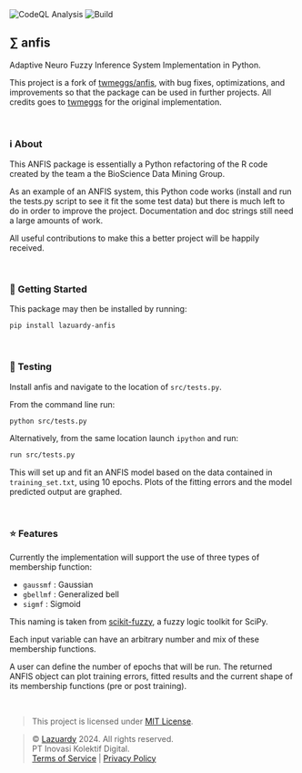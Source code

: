 <div>
  <img alt="CodeQL Analysis" src="https://github.com/lazuardy-tech/anfis/actions/workflows/github-code-scanning/codeql/badge.svg" />
  <img alt="Build" src="https://github.com/lazuardy-tech/anfis/actions/workflows/build.yml/badge.svg" />
</div>

## ∑ anfis

Adaptive Neuro Fuzzy Inference System Implementation in Python.

This project is a fork of [twmeggs/anfis](https://github.com/twmeggs/anfis), with bug fixes, optimizations, and improvements so that the package can be used in further projects. All credits goes to [twmeggs](https://github.com/twmeggs) for the original implementation.

<br/>

### ℹ️ About

This ANFIS package is essentially a Python refactoring of the R code created by the team a the BioScience Data Mining Group.

As an example of an ANFIS system, this Python code works (install and run the tests.py script to see it fit the some test data) but there is much left to do in order to improve the project. Documentation and doc strings still need a large amounts of work.

All useful contributions to make this a better project will be happily received.

<br/>

### 🚀 Getting Started

This package may then be installed by running:

```bash
pip install lazuardy-anfis
```

<br/>

### 🧪 Testing

Install anfis and navigate to the location of `src/tests.py`.

From the command line run:

```bash
python src/tests.py
```

Alternatively, from the same location launch `ipython` and run:

```bash
run src/tests.py
```

This will set up and fit an ANFIS model based on the data contained in `training_set.txt`, using 10 epochs. Plots of the fitting errors and the model predicted output are graphed.

<br/>

### ⭐ Features

Currently the implementation will support the use of three types of membership function:

- `gaussmf` : Gaussian
- `gbellmf` : Generalized bell
- `sigmf` : Sigmoid

This naming is taken from [scikit-fuzzy](https://github.com/scikit-fuzzy/scikit-fuzzy), a fuzzy logic toolkit for SciPy.

Each input variable can have an arbitrary number and mix of these membership functions.

A user can define the number of epochs that will be run. The returned ANFIS object can plot training errors, fitted results and the current shape of its membership functions (pre or post training).

<br/>

> This project is licensed under [MIT License](https://github.com/lazuardy-tech/anfis/blob/main/LICENSE).

> © [Lazuardy](https://lazuardy.tech) 2024. All rights reserved. <br/>
> PT Inovasi Kolektif Digital. <br/> [Terms of Service](https://lazuardy.tech/terms) | [Privacy Policy](https://lazuardy.tech/privacy)
